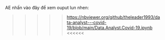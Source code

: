 AE nhấn vào đây để xem ouput lun nhen:
>>>>>https://nbviewer.org/github/theleader1993/data-analyst---covid-19/blob/main/Data.Analyst.Covid-19.ipynb <<<<<<


